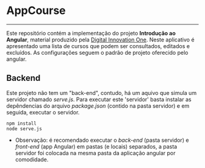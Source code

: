 # AppCourse
---
Este repositório contém a implementação do projeto **Introdução ao Angular**,
material produzido pela [Digital Innovation One](https://digitalinnovation.one).
Neste aplicativo é apresentado uma lista de cursos que podem ser
consultados, editados e excluídos. As configurações seguem o padrão
de projeto oferecido pelo angular.

## Backend
Este projeto não tem um "back-end", contudo, há um aquivo que
simula um servidor chamado *serve.js*. Para executar este 'servidor'
basta instalar as depêndencias do arquivo *package.json* (contido na pasta servidor) e em seguida,
executar o servidor.

```
npm install
node serve.js
```

* Observação: é recomendado executar o *back-end* (pasta servidor) e *front-end* (app Angular) 
em pastas (e locais) separados, a pasta servidor foi colocada na mesma pasta
da aplicação angular por comodidade.
